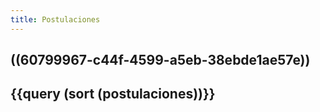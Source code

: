 ```yaml
---
title: Postulaciones
---
```


## ((60799967-c44f-4599-a5eb-38ebde1ae57e))
## {{query (sort (postulaciones))}}
